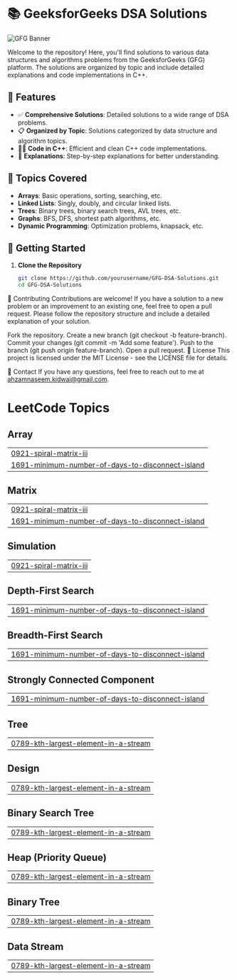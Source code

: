 # 📚 GeeksforGeeks DSA Solutions

![GFG Banner](https://media.geeksforgeeks.org/wp-content/cdn-uploads/20210306122554/gfg-new-logo.png)

Welcome to the repository! Here, you'll find solutions to various data structures and algorithms problems from the GeeksforGeeks (GFG) platform. The solutions are organized by topic and include detailed explanations and code implementations in C++.

## 🌟 Features
- ✅ **Comprehensive Solutions**: Detailed solutions to a wide range of DSA problems.
- 📋 **Organized by Topic**: Solutions categorized by data structure and algorithm topics.
- 🧑‍💻 **Code in C++**: Efficient and clean C++ code implementations.
- 📖 **Explanations**: Step-by-step explanations for better understanding.

## 📜 Topics Covered

- **Arrays**: Basic operations, sorting, searching, etc.
- **Linked Lists**: Singly, doubly, and circular linked lists.
- **Trees**: Binary trees, binary search trees, AVL trees, etc.
- **Graphs**: BFS, DFS, shortest path algorithms, etc.
- **Dynamic Programming**: Optimization problems, knapsack, etc.

## 🚀 Getting Started

1. **Clone the Repository**
   ```bash
   git clone https://github.com/yourusername/GFG-DSA-Solutions.git
   cd GFG-DSA-Solutions

🤝 Contributing
Contributions are welcome! If you have a solution to a new problem or an improvement to an existing one, feel free to open a pull request. Please follow the repository structure and include a detailed explanation of your solution.

Fork the repository.
Create a new branch (git checkout -b feature-branch).
Commit your changes (git commit -m 'Add some feature').
Push to the branch (git push origin feature-branch).
Open a pull request.
📝 License
This project is licensed under the MIT License - see the LICENSE file for details.

📧 Contact
If you have any questions, feel free to reach out to me at ahzamnaseem.kidwai@gmail.com.


<!---LeetCode Topics Start-->
# LeetCode Topics
## Array
|  |
| ------- |
| [0921-spiral-matrix-iii](https://github.com/ahzamkidwai/Data-Structures-Algorithms-Code/tree/master/0921-spiral-matrix-iii) |
| [1691-minimum-number-of-days-to-disconnect-island](https://github.com/ahzamkidwai/Data-Structures-Algorithms-Code/tree/master/1691-minimum-number-of-days-to-disconnect-island) |
## Matrix
|  |
| ------- |
| [0921-spiral-matrix-iii](https://github.com/ahzamkidwai/Data-Structures-Algorithms-Code/tree/master/0921-spiral-matrix-iii) |
| [1691-minimum-number-of-days-to-disconnect-island](https://github.com/ahzamkidwai/Data-Structures-Algorithms-Code/tree/master/1691-minimum-number-of-days-to-disconnect-island) |
## Simulation
|  |
| ------- |
| [0921-spiral-matrix-iii](https://github.com/ahzamkidwai/Data-Structures-Algorithms-Code/tree/master/0921-spiral-matrix-iii) |
## Depth-First Search
|  |
| ------- |
| [1691-minimum-number-of-days-to-disconnect-island](https://github.com/ahzamkidwai/Data-Structures-Algorithms-Code/tree/master/1691-minimum-number-of-days-to-disconnect-island) |
## Breadth-First Search
|  |
| ------- |
| [1691-minimum-number-of-days-to-disconnect-island](https://github.com/ahzamkidwai/Data-Structures-Algorithms-Code/tree/master/1691-minimum-number-of-days-to-disconnect-island) |
## Strongly Connected Component
|  |
| ------- |
| [1691-minimum-number-of-days-to-disconnect-island](https://github.com/ahzamkidwai/Data-Structures-Algorithms-Code/tree/master/1691-minimum-number-of-days-to-disconnect-island) |
## Tree
|  |
| ------- |
| [0789-kth-largest-element-in-a-stream](https://github.com/ahzamkidwai/Data-Structures-Algorithms-Code/tree/master/0789-kth-largest-element-in-a-stream) |
## Design
|  |
| ------- |
| [0789-kth-largest-element-in-a-stream](https://github.com/ahzamkidwai/Data-Structures-Algorithms-Code/tree/master/0789-kth-largest-element-in-a-stream) |
## Binary Search Tree
|  |
| ------- |
| [0789-kth-largest-element-in-a-stream](https://github.com/ahzamkidwai/Data-Structures-Algorithms-Code/tree/master/0789-kth-largest-element-in-a-stream) |
## Heap (Priority Queue)
|  |
| ------- |
| [0789-kth-largest-element-in-a-stream](https://github.com/ahzamkidwai/Data-Structures-Algorithms-Code/tree/master/0789-kth-largest-element-in-a-stream) |
## Binary Tree
|  |
| ------- |
| [0789-kth-largest-element-in-a-stream](https://github.com/ahzamkidwai/Data-Structures-Algorithms-Code/tree/master/0789-kth-largest-element-in-a-stream) |
## Data Stream
|  |
| ------- |
| [0789-kth-largest-element-in-a-stream](https://github.com/ahzamkidwai/Data-Structures-Algorithms-Code/tree/master/0789-kth-largest-element-in-a-stream) |
<!---LeetCode Topics End-->